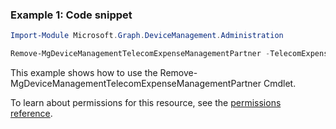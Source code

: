 ### Example 1: Code snippet

```powershellImport-Module Microsoft.Graph.DeviceManagement.Administration

Remove-MgDeviceManagementTelecomExpenseManagementPartner -TelecomExpenseManagementPartnerId $telecomExpenseManagementPartnerId
```
This example shows how to use the Remove-MgDeviceManagementTelecomExpenseManagementPartner Cmdlet.
To learn about permissions for this resource, see the [permissions reference](/graph/permissions-reference).


